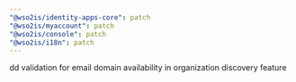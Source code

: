 ```yaml
---
"@wso2is/identity-apps-core": patch
"@wso2is/myaccount": patch
"@wso2is/console": patch
"@wso2is/i18n": patch
---
```


dd validation for email domain availability in organization discovery feature
